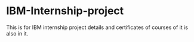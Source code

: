 # IBM-Internship-project
This is for IBM internship project details and certificates of courses of it is also in it.
